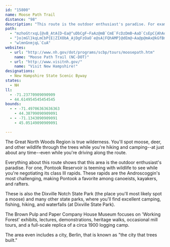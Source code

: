 ```yaml
---
id: "15800"
name: Moose Path Trail
distance: "98"
description: "This route is the outdoor enthusiast's paradise. For example, Pontook Reservoir is teeming with wildlife to see while you're negotiating its class III rapids. The area even includes a city, Berlin, that is known as \"the city that trees built.\""
path:
  - "mzhoGtrxqL{@vB_AtA{D~Ea@^uDbCgF~FaAz@mB`CmE`FcDzDmB~AaD`CsEpC{AhAoB~CcBtA_DlBw@j@_A`AoDpC}AdAu@^kBJgDy@uCg@m@G_OJmCPkA?{@MaAc@wDeCsHoF_AoAo@kA_@gAM][mCK}Ao@_EkBaH}@uCyAsHaB{Gk@sDYoCq@gCo@oAgA}Ao@w@]s@kAcD{@qA_As@_J}@iC_@eAYcA]aCmB{AkBcB}A}Ai@}Bo@w@YKKs@c@q@w@_B}D{AoC}CcG{@y@SWgJiIaDiBoHmGiJmGgAaAkIaGuB}@uDcAeAc@eAk@_A}@mByBIEgAkBw@gBiDwLgA{Ey@cGUuB_BeMSqBAa@e@kFA{CN}EGiCcAuGBuAn@yCd@gDLkAJ{BCmIK}JEkCBaFAgDBs@CmEOuEMaHCkFFaJWwKAcGWmPYsB_@mA}@eCo@}@eAw@sAu@}@[e@GmABuQbAwCJwG`@yEc@qGe@sCUcCCqAUgBs@eD{BmBaBcEmEg@y@yA_BuC}Bq@]q@CoKdDcATO?iDn@oALcC?gBKwHwAmA[yBs@sBu@wA}@{AkAmByB{DwFaEsEaDmEcBgBsBaBgBcAoCiAk@GeAFSHeBH_CQiAHaFhB_AV_GzBoFbBsHjBaALm@NmG~@wGj@uCZsJhCsCz@oBf@mAHeC_@{EGeETiBQ}B_@q@Mw@g@aAqAe@uAw@uGk@kCgAgDuHiQs@uBUoAKaBOwA]sA}@gByAcBm@a@sCu@kAMkB@oAVy@f@qApAe@t@gEvLqB`FcGpPiArDq@jBiAxAkFvFkCzCgBbC_BrB}ApA_GrDwAfA_@j@uCzEkAlAkAn@wBp@_Ab@aCtBaChCmG|CeBb@mBFcAKqBc@qBoAcBaBoAyBsB{CmB{Cw@yA[kAwAeJyB_Mi@eJYqBc@_BiAwBmDoFe@}A_@}BMeCImGImEHqBXaBn@}AnAmBbAoAr@oAfCwH|B}I`@aAfByCv@}Bn@cCtFeQlFkPj@yBVcBLkBEeBMiBa@gB{@iBcBgBcAe@[KcBG_B?kF\\cBXyR~BqBXcIj@oPp@iL?oCLqEl@mAJcAGo@[q@q@oAsAgT{X{EmFwCiE_D_GoCsFeCkIkA_CuAgBs@s@wA}@}Ai@qA[aBLw@^cDrEcKrLyAtBaBfBiBhAe@LuCHsA\\u@b@uDbEy@v@iAXoCN{BBy@c@cAw@oGkHgB}AmD}C{@rDsE|QuFfVsAlGk@xByAtD}HvQqFnMoCfGko@buAkHjP{BpFaBhFiEdMg@pAiAzDi@dCe@xCa@vE_@xHUfIFdMB|PMdSMjJK`Da@vFu@vEcFxRaAlFe@vDGlBEpLVtBZ~@rKlUr@bBv@hC~BfRn@~FVnEGxDKbESxCc@vBSv@uRpa@yAhFwBhLaBpHa@pAaAhCoB~CyH`JuAfBoEfH{KdT]z@Ot@g@vD_BhI{DpQFLBZ@pAG|@U~@c@r@wBlAeALk@@o@b@{CfAK@uVxJs@TINqMtFuKzEgF`CyBbBqHlGeB|B{E`I{GjLeBbCuAz@oBx@_D~@cC|@wDfBoAv@_B|Aq@|@kEnEoAxAmKpNgB`CqBvCmJpQgBdCcG|FcOpMoCpBuEvCuFdEeF|CeBdBgArAkAvBq@xAm@xB_@vB_@z@q@|@mA~@qFbGiEpEwAhAeAf@sB\\a@@_AIsBUoAUcA?oBVmBr@iAxAw@~AQTGVgBrDw@~@oAr@cDdAeBdAqB`Bs@`A_@bAo@hCqA`DUtAGtALzC^bGTjCHnCEtBo@xJMrC[bC_@rBa@pAWj@g@j@s@^{@n@gAvA{@dB}@bDy@hEO`BDnH_@pI?~A\\dDpArGr@zCnBhHl@dD\\pGNnDCbGGjA@|@c@~HYlHw@|KM|CAnA@nER~DZhCbA|Fx@zDh@dD\\xCHbCCvBM`C_@rCa@jB_A|CuDlNmAdEiBdFcAxB_BdC{ErGs@j@c@F}GVeATWVc@r@]xBObBHhAl@hEHjCCjDQbLSbCc@~AaA~CMl@WlBIrAPhF?jBMjBGTEd@g@nAaAtA_EpCy@bA_@v@ANILEXEJ[vBMjBShFUnDKhBq@tKC|BFjC`@vDVz@z@fDd@nC`@tDBx@OtAsAfGo@hFc@hG@jC\\`CPX@nAA`@P~AV|Az@hB`BvB`A~@|AfA~C|BrAbCjCnHd@`BJ`B@jFDnC`@dEZdBrB|FT|@P~AD`BI|Am@xB}AdFw@zEk@zC_BdHsA~IqAtFeAjD_AhD_@~Ck@nUc@xKI|AQlBoArPqA~JKlFC~C@hCInDSpDQ`CO^B`A@`MAbEBr@G|C{@tI{@rFs@xCcAjAmAbAiCrBqAhCcBdEcAtDkBdEuPl]y@xB[pA{@tGe@|BGJCVgArDmAlD}ExK}AvDgAdEo@|DcAxH]lDuCtVsA|IkBnKMpAE|B@`D?jCe@dEuCnReAdFeB`Hm@jCi@nCwAhMeBzPK~A@XE`AEjDf@rV?fBIdDW|B_@rBa@zAyBfGc@dBUpBMpCUdJWbFc@xDqAjIKxB?pBHxApAbQ~ArTDtBCrAIfB_@tDe@bD{BcAeEaBo@[_CoAKMOkBg@eEUsCsAeLm@gEgAqG_@kAgAuAsGiGyBeByA_AuCcBq@[{A[}Ey@}A_@gB}@aAm@gAgAq@qAkAkDo@qA}@qAcHaMqC}EwPe]k@uAKO_@i@k@c@uVkKgDcBcFqC_BcAoAyAqA}BgGuMuAqByA}AkDmCqDoCiDiEsHqHsD{Du@oA{@yBU[{FiBwCmAuA{@kA{@{@cAoAgBgA_AyA}@wBu@kCu@mBu@oHeDsBqCoAaAm@UkASyABcARgCjAaATsBLkH_@_DVoAByJ]mAK_HmDqDyAwH}BcCg@}AM{DLaCTgAGm@UyCuBoBu@wFcBoAKwDT_ENaAKeD_AqB@w@F}@Iq@Ya@][e@w@eBk@y@_Aq@y@_@w@WcAKwA@_AVeBp@wBfAcBZyBzAo@RyAT{@BaBK}@[u@q@g@gAmBuHm@y@qEiFyAyBg@m@yAsBaBiB_CuBoAw@{EaAyA}@{DuC}BoByAeCoCeGm@wBMaB@qAR_BdA{EBaAKs@KWeAoAoAs@uAg@uLsB{Bo@{MeGyEaBmC[qGGcEKsDk@cKyBwT_MuFcEeBgByOyQiBkB{B}AcBm@uEq@eAWiB{@wAkAcAmAu@sAmA_Dk@iA]_@MGc@?UGg@EkCEs@QoA{@kBeBiAm@}Ao@oDy@uOqBaCm@{ASkJiAsJuAoF{AeC_@iEk@eDu@iA]uB[qEg@kA[oLsBiCImABqB`@_A@cCGgKcAyA]gAi@e@PqABqBYOBTc@`@UbAYZE_Au@sL{EaAUyGAuAUyAi@kCmBkAa@sBe@eAQwD?uDIeLw@_@BUCED{If@sAJiCj@qK`Dw@LiAIwKyBw@Ym@g@c@y@{AsFy@wDMy@e@qEi@sHg@wDi@aDuAyHi@yDYyDOgEAsAM{Be@wCk@_DKiADoDQwDk@sFYk@k@c@u@QiADi@TyAnAy@Dg@KcBiAg@U"
  - "}o|mGl}kqLmCbP{E|ZIXObA_AjDgFzOaO`e@sA|FQhAMP}@dEm@~Aa@p@mAx@kGfBm@TwBjA{@r@mEnF]j@yFhHqAfAg@Ve@FeBt@o@Xo@l@QHg@R}@PoC?}Bc@iD}AoLuHuB}@aDmAyDoAmRqF}FwBcD_AcC[uEEgGVuEd@qIdAwDBwB_@mE_A_JaCuKeCwFcAeF[_CA{D\\gAL}AZyD`@oB?yBYqCaAkJuDcCs@kBQsCO{LCoDN{FWwH}@gFs@u@MaCm@_Fw@cKwCwAMs@?sGn@gA?yAc@uFeC_C_@yEk@{B}@kC{@uBe@iBWoM}@iLh@_BGsAYk@UwBgAcBg@UCa@Q?MCMe@WyE{DqAu@KW_AaAuC}AkAy@c@]kG_KmBkEo@iAy@qA_FmGmFiHaBuKo@gDo@yBgAgCgAeBkBmBeCoBmAc@iB?sBXqA?w@QaF{AiAs@kAkAaDmDmAgAcBgAoBi@yDi@Y@KG]DMEsCEuCKiBc@aG}BcEqBwBgAiA}@sEwEGKKIaA}@wAu@mAa@}AWwC[mGm@_@?yCYsB_@OGiPiEyAa@cImB}DiAcEgAyAWwCe@yBSwGH{AAaB]qKiCaE{@iCYcA@kC\\aGtAcFr@iBd@gCjAgHlAuBOyDy@iBMqBCcCLsDp@QHiEhAaJrCwEpA_J`DaB|@eBz@wAfA}F~EaE~CuD|BoCtA}BnAiEnCgN`I}CtBiD`DeCvBsL`K}A|A_DhB_Bt@{Af@K?oGjAmAL}Fj@yOj@_Df@aCr@qC~@iErAc@FMJcGpBaIhDkCpBeBbBgDpCqAbAaAl@oBf@{ALiCKqDa@gDYuFc@aJNwShAaHDyCVs@JaAd@kB~AyAdBmBbCyFhGIFuBnBiC~B}CtCiDxCwCbCiBdBkB`AaFtBcD~@uBd@yEZwBVaCt@aA`@}FbD}C|AiBj@iDZqAH_BReLjC_DpAuEvDuCzAoAf@sBf@mAj@qHlFkBxA_CfC{CzDgA|A{AnCiCtFiGjMiDjHMn@a@|@uArBkCnDcBvBqIjLgHrFaBxA{DjCoBfAeB|AcAjAcArBYhA}@bIu@vDaArCaCjGcEbIsCjGiBdEgBhEe@bAUnAIvCT|B~AlIJrCE`Ag@bD{@dEW|@{A`Cg@hA_@pBq@lKQhAcAnF"
  - "wlmnGnmjqL`CuA"
websites:
  - url: "http://www.nh.gov/dot/programs/scbp/tours/moosepath.htm"
    name: "Moose Path Trail (NC-DOT)"
  - url: "http://www.visitnh.gov/"
    name: "Visit New Hampshire!"
designations:
  - New Hampshire State Scenic Byway
states:
  - NH
ll:
  - -71.23770909090909
  - 44.614954545454545
bounds:
  - - -71.49706363636363
    - 44.38799090909091
  - - -71.1343090909091
    - 45.05149090909091

---
```


The Great North Woods Region is true wilderness. You'll spot moose, deer, and other wildlife through the trees while you're hiking and camping--at just about any time--even while you're driving along the route.

Everything about this route shows that this area is the outdoor enthusiast's paradise. For one, Pontook Reservoir is teeming with wildlife to see while you're negotiating its class III rapids. These rapids are the Androscoggin's most challenging, making Pontook a favorite among canoeists, kayakers, and rafters.

These is also the Dixville Notch State Park (the place you'll most likely spot a moose) and many other state parks, where you'll find excellent camping, fishing, hiking, and waterfalls (at Dixville State Park).

The Brown Pulp and Paper Company House Museum focuses on 'Working Forest' exhibits, lectures, demonstrations, heritage walks, occasional mill tours, and a full-scale replica of a circa 1900 logging camp.

The area even includes a city, Berlin, that is known as "the city that trees built."
